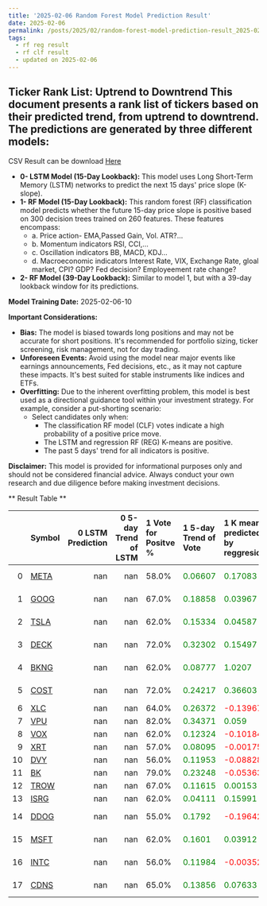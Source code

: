 ```yaml
---
title: '2025-02-06 Random Forest Model Prediction Result'
date: 2025-02-06
permalink: /posts/2025/02/random-forest-model-prediction-result_2025-02-06_10/
tags:
  - rf reg result
  - rf clf result
  - updated on 2025-02-06
---
```

## Ticker Rank List: Uptrend to Downtrend This document presents a rank list of tickers based on their predicted trend, from uptrend to downtrend. The predictions are generated by three different models:
 CSV Result can be download [ Here ](https://cliffordhu.github.io/images/2025-02-06-random-forest-model-prediction-result_2025-02-06_10.csv) 

* **0- LSTM Model (15-Day Lookback):** This model uses Long Short-Term Memory (LSTM) networks to predict the next 15 days' price slope (K-slope). 
* **1- RF Model (15-Day Lookback):** This random forest (RF) classification model predicts whether the future 15-day price slope is positive based on 300 decision trees trained on 260 features. These features encompass: 
     * a. Price action- EMA,Passed Gain, Vol. ATR?...  
     * b. Momentum indicators  RSI, CCI,...  
     * c. Oscillation indicators  BB, MACD, KDJ... 
     * d. Macroeconomic indicators Interest Rate, VIX, Exchange Rate, gloal market, CPI? GDP? Fed decision? Employeement rate change? 
 * **2- RF Model (39-Day Lookback):** Similar to model 1, but with a 39-day lookback window for its predictions. 

 **Model Training Date:** 2025-02-06-10 
 
 **Important Considerations:** 
 
 * **Bias:** The model is biased towards long positions and may not be accurate for short positions. It's recommended for portfolio sizing, ticker screening, risk management, not for day trading.
 * **Unforeseen Events:** Avoid using the model near major events like earnings announcements, Fed decisions, etc., as it may not capture these impacts. It's best suited for stable instruments like indices and ETFs.
 * **Overfitting:** Due to the inherent overfitting problem, this model is best used as a directional guidance tool within your investment strategy. For example, consider a put-shorting scenario:
     * Select candidates only when: 
         * The classification RF model (CLF) votes indicate a high probability of a positive price move.
         * The LSTM and regression RF (REG) K-means are positive. 
         * The past 5 days' trend for all indicators is positive. 
 
 **Disclaimer:** This model is provided for informational purposes only and should not be considered financial advice. Always conduct your own research and due diligence before making investment decisions.



** Result Table **

</details>

|    | Symbol                                                  |   0 LSTM Prediction |   0 5-day Trend of LSTM | 1 Vote for Positve %   | 1 5-day Trend of Vote                        | 1 K mean predicted by reggresion             | 1 5-day Trend of K mean                      | 2 Vote for Positve %   | 2 5-day Trend of Vote                        | 2 K mean predicted by reggresion             | 2 5-day Trend of K mean                      |   3 LDA Gain Loss dB |   Total | Sector                 |   Rank |   Rank Percent |
|---:|:--------------------------------------------------------|--------------------:|------------------------:|:-----------------------|:---------------------------------------------|:---------------------------------------------|:---------------------------------------------|:-----------------------|:---------------------------------------------|:---------------------------------------------|:---------------------------------------------|---------------------:|--------:|:-----------------------|-------:|---------------:|
|  0 | [META](https://finance.yahoo.com/quote/META/financials) |                 nan |                     nan | 58.0%                  | <span style="color: green;"> 0.06607 </span> | <span style="color: green;"> 0.17083 </span> | <span style="color: green;"> 0.03715 </span> | 62.0%                  | <span style="color: green;"> 0.11126 </span> | <span style="color: green;"> 0.05633 </span> | <span style="color: green;"> 0.00625 </span> |             16.3395  | 18.3184 | Communication Services |      3 |           0.99 |
|  1 | [GOOG](https://finance.yahoo.com/quote/GOOG/financials) |                 nan |                     nan | 67.0%                  | <span style="color: green;"> 0.18858 </span> | <span style="color: green;"> 0.03967 </span> | <span style="color: green;"> 0.01199 </span> | 66.0%                  | <span style="color: green;"> 0.09299 </span> | <span style="color: red;"> -0.00081 </span>  | <span style="color: green;"> 0.00422 </span> |             11.7581  | 15.0052 | Communication Services |     13 |           0.95 |
|  2 | [TSLA](https://finance.yahoo.com/quote/TSLA/financials) |                 nan |                     nan | 62.0%                  | <span style="color: green;"> 0.15334 </span> | <span style="color: green;"> 0.04587 </span> | <span style="color: green;"> 0.02186 </span> | 59.0%                  | <span style="color: green;"> 0.17435 </span> | <span style="color: green;"> 0.16692 </span> | <span style="color: green;"> 0.03545 </span> |             15.2849  | 17.3746 | Consumer Discretionary |      6 |           0.97 |
|  3 | [DECK](https://finance.yahoo.com/quote/DECK/financials) |                 nan |                     nan | 72.0%                  | <span style="color: green;"> 0.32302 </span> | <span style="color: green;"> 0.15497 </span> | <span style="color: green;"> 0.00815 </span> | 70.0%                  | <span style="color: green;"> 0.37217 </span> | <span style="color: green;"> 0.12807 </span> | <span style="color: green;"> 0.00222 </span> |             11.2638  | 15.4139 | Consumer Discretionary |     11 |           0.95 |
|  4 | [BKNG](https://finance.yahoo.com/quote/BKNG/financials) |                 nan |                     nan | 62.0%                  | <span style="color: green;"> 0.08777 </span> | <span style="color: green;"> 1.0207 </span>  | <span style="color: red;"> -0.29881 </span>  | 62.0%                  | <span style="color: green;"> 0.02469 </span> | <span style="color: green;"> 0.99111 </span> | <span style="color: red;"> -0.30169 </span>  |             12.1185  | 14.498  | Consumer Discretionary |     14 |           0.94 |
|  5 | [COST](https://finance.yahoo.com/quote/COST/financials) |                 nan |                     nan | 72.0%                  | <span style="color: green;"> 0.24217 </span> | <span style="color: green;"> 0.36603 </span> | <span style="color: red;"> -0.04508 </span>  | 72.0%                  | <span style="color: green;"> 0.14292 </span> | <span style="color: green;"> 0.42214 </span> | <span style="color: red;"> -0.01788 </span>  |             13.0674  | 17.4482 | Consumer Staples       |      5 |           0.98 |
|  6 | [XLC](https://finance.yahoo.com/quote/XLC/financials)   |                 nan |                     nan | 64.0%                  | <span style="color: green;"> 0.26372 </span> | <span style="color: red;"> -0.13967 </span>  | <span style="color: green;"> 0.00408 </span> | 64.0%                  | <span style="color: green;"> 0.29668 </span> | <span style="color: red;"> -0.11389 </span>  | <span style="color: green;"> 0.00943 </span> |             16.9179  | 19.6963 | ETF                    |      1 |           1    |
|  7 | [VPU](https://finance.yahoo.com/quote/VPU/financials)   |                 nan |                     nan | 82.0%                  | <span style="color: green;"> 0.34371 </span> | <span style="color: green;"> 0.059 </span>   | <span style="color: green;"> 0.01228 </span> | 78.0%                  | <span style="color: green;"> 0.24604 </span> | <span style="color: green;"> 0.05379 </span> | <span style="color: red;"> -0.00276 </span>  |              8.33329 | 14.3627 | ETF                    |     15 |           0.94 |
|  8 | [VOX](https://finance.yahoo.com/quote/VOX/financials)   |                 nan |                     nan | 62.0%                  | <span style="color: green;"> 0.12324 </span> | <span style="color: red;"> -0.10184 </span>  | <span style="color: green;"> 0.00298 </span> | 54.0%                  | <span style="color: red;"> -0.09088 </span>  | <span style="color: red;"> -0.08488 </span>  | <span style="color: green;"> 0.00034 </span> |             12.1659  | 13.7314 | ETF                    |     18 |           0.92 |
|  9 | [XRT](https://finance.yahoo.com/quote/XRT/financials)   |                 nan |                     nan | 57.0%                  | <span style="color: green;"> 0.08095 </span> | <span style="color: red;"> -0.00175 </span>  | <span style="color: red;"> -0.00626 </span>  | 51.0%                  | <span style="color: red;"> -0.19067 </span>  | <span style="color: red;"> -0.00888 </span>  | <span style="color: red;"> -0.00642 </span>  |             12.3418  | 13.2135 | ETF                    |     22 |           0.91 |
| 10 | [DVY](https://finance.yahoo.com/quote/DVY/financials)   |                 nan |                     nan | 56.0%                  | <span style="color: green;"> 0.11953 </span> | <span style="color: red;"> -0.08828 </span>  | <span style="color: green;"> 0.01693 </span> | 55.0%                  | <span style="color: green;"> 0.01337 </span> | <span style="color: red;"> -0.08125 </span>  | <span style="color: green;"> 0.02329 </span> |             11.7122  | 12.7986 | ETF                    |     25 |           0.89 |
| 11 | [BK](https://finance.yahoo.com/quote/BK/financials)     |                 nan |                     nan | 79.0%                  | <span style="color: green;"> 0.23248 </span> | <span style="color: red;"> -0.05363 </span>  | <span style="color: red;"> -0.0137 </span>   | 78.0%                  | <span style="color: green;"> 0.25267 </span> | <span style="color: red;"> -0.05092 </span>  | <span style="color: red;"> -0.01328 </span>  |             13.9586  | 19.6635 | Financials             |      2 |           0.99 |
| 12 | [TROW](https://finance.yahoo.com/quote/TROW/financials) |                 nan |                     nan | 67.0%                  | <span style="color: green;"> 0.11615 </span> | <span style="color: green;"> 0.00153 </span> | <span style="color: green;"> 0.00819 </span> | 66.0%                  | <span style="color: green;"> 0.14882 </span> | <span style="color: red;"> -0.02639 </span>  | <span style="color: red;"> -0.00273 </span>  |             13.6237  | 16.8398 | Financials             |      8 |           0.97 |
| 13 | [ISRG](https://finance.yahoo.com/quote/ISRG/financials) |                 nan |                     nan | 62.0%                  | <span style="color: green;"> 0.04111 </span> | <span style="color: green;"> 0.15991 </span> | <span style="color: red;"> -7e-05 </span>    | 61.0%                  | <span style="color: green;"> 0.07192 </span> | <span style="color: green;"> 0.13199 </span> | <span style="color: green;"> 0.00113 </span> |             15.6305  | 17.8542 | Health Care            |      4 |           0.98 |
| 14 | [DDOG](https://finance.yahoo.com/quote/DDOG/financials) |                 nan |                     nan | 55.0%                  | <span style="color: green;"> 0.1792 </span>  | <span style="color: red;"> -0.19642 </span>  | <span style="color: green;"> 0.00356 </span> | 55.0%                  | <span style="color: green;"> 0.09123 </span> | <span style="color: red;"> -0.20122 </span>  | <span style="color: red;"> -0.02003 </span>  |             15.0419  | 16.0277 | Information Technology |      9 |           0.96 |
| 15 | [MSFT](https://finance.yahoo.com/quote/MSFT/financials) |                 nan |                     nan | 62.0%                  | <span style="color: green;"> 0.1601 </span>  | <span style="color: green;"> 0.03912 </span> | <span style="color: green;"> 0.00544 </span> | 62.0%                  | <span style="color: green;"> 0.16934 </span> | <span style="color: green;"> 0.04417 </span> | <span style="color: red;"> -0.00523 </span>  |             11.2454  | 13.6889 | Information Technology |     19 |           0.92 |
| 16 | [INTC](https://finance.yahoo.com/quote/INTC/financials) |                 nan |                     nan | 56.0%                  | <span style="color: green;"> 0.11984 </span> | <span style="color: red;"> -0.00352 </span>  | <span style="color: green;"> 0.00197 </span> | 54.0%                  | <span style="color: red;"> -0.02878 </span>  | <span style="color: red;"> -0.0114 </span>   | <span style="color: green;"> 0.00036 </span> |             12.2366  | 13.2362 | Information Technology |     21 |           0.91 |
| 17 | [CDNS](https://finance.yahoo.com/quote/CDNS/financials) |                 nan |                     nan | 65.0%                  | <span style="color: green;"> 0.13856 </span> | <span style="color: green;"> 0.07633 </span> | <span style="color: red;"> -0.01346 </span>  | 70.0%                  | <span style="color: green;"> 0.19904 </span> | <span style="color: green;"> 0.0788 </span>  | <span style="color: red;"> -0.00805 </span>  |              9.45612 | 13.0277 | Information Technology |     24 |           0.9  |
 </details>


